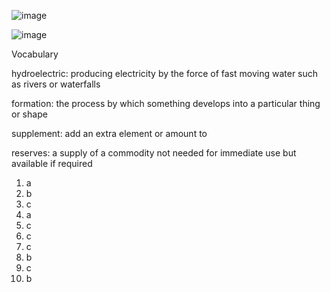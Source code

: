 ![image](https://github.com/jeuneseven/ReadingNotes/assets/8426758/f8528b67-8b0e-4fa2-b3b2-17777d249f92)

![image](https://github.com/jeuneseven/ReadingNotes/assets/8426758/f9b92f14-c0f5-4a41-8493-3b0965cfd3fa)

Vocabulary

hydroelectric: producing electricity by the force of fast moving water such as rivers or waterfalls

formation: the process by which something develops into a particular thing or shape

supplement: add an extra element or amount to

reserves: a supply of a commodity not needed for immediate use but available if required

1. a
2. b
3. c
4. a
5. c
6. c
7. c
8. b
9. c
10. b
